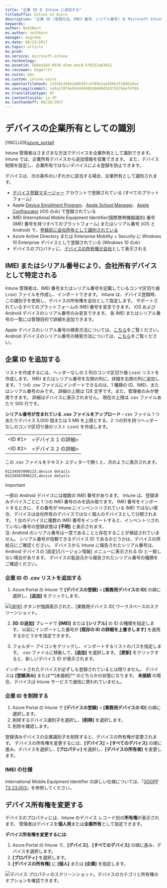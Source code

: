 ```yaml
---
title: "企業 ID を Intune に追加する"
titleSuffix: Intune on Azure
description: "企業 ID (登録方法、IMEI 番号、シリアル番号) を Microsoft Intune に追加する方法について説明します。 \""
keywords: 
author: NathBarn
ms.author: nathbarn
manager: angrobe
ms.date: 08/23/2017
ms.topic: article
ms.prod: 
ms.service: microsoft-intune
ms.technology: 
ms.assetid: 566ed16d-8030-42ee-bac9-5f8252a83012
ms.reviewer: dagerrit
ms.suite: ems
ms.custom: intune-azure
ms.openlocfilehash: 12556e394e2e09307c4f89e1ae56bb3f268b28ae
ms.sourcegitcommit: ce8a1f0f4e95444949556600d1837937b6efd769
ms.translationtype: HT
ms.contentlocale: ja-JP
ms.lasthandoff: 08/28/2017
---
```

# <a name="identify-devices-as-corporate-owned"></a>デバイスの企業所有としての識別

[!INCLUDE[azure_portal](./includes/azure_portal.md)]

Intune 管理者はさまざまな方法でデバイスを企業所有として識別できます。 Intune では、企業所有デバイスから追加情報を収集できます。 また、デバイス制限を設定し、企業所有ではないデバイスによる登録を防止できます。

デバイスは、次の条件のいずれかに該当する場合、企業所有として識別されます。

- [デバイス登録マネージャー](device-enrollment-manager-enroll.md) アカウントで登録されている (すべてのプラットフォーム)
- Apple [Device Enrollment Program](device-enrollment-program-enroll-ios.md)、[Apple School Manager](apple-school-manager-set-up-ios.md)、[Apple Configurator](apple-configurator-enroll-ios.md) (iOS のみ) で登録されている
- IMEI (International Mobile Equipment Identifier/国際携帯機器識別) 番号 (IMEI 番号を持つすべてのプラットフォーム) またはシリアル番号 (iOS と Android) で、[登録前に会社所有として識別されている](#identify-corporate-owned-devices-with-imei-or-serial-number)
- Azure Active Directory または Enterprise Mobility + Security に Windows 10 Enterprise デバイスとして登録されている (Windows 10 のみ)
- デバイスのプロパティに、[デバイスの所有権が会社](#change-device-ownership)として表示される

## <a name="identify-corporate-owned-devices-with-imei-or-serial-number"></a>IMEI またはシリアル番号により、会社所有デバイスとして特定される

Intune 管理者は、IMEI 番号またはシリアル番号を記載しているコンマ区切り値 (.csv) ファイルを作成し、インポートできます。 Intune は、デバイス登録時、この識別子を使用し、デバイスの所有権を会社として指定します。 サポートされているすべてのプラットフォームの IMEI 番号を宣言できます。 iOS および Android デバイスのシリアル番号のみ宣言できます。 各 IMEI またはシリアル番号の一覧には管理目的で詳細を追加できます。

<!-- When you upload serial numbers for company-owned iOS devices, they must be paired with a corporate enrollment profile. Devices must then be enrolled using either Apple’s device enrollment program (DEP) or Apple Configurator to have them appear as company-owned. -->

Apple デバイスのシリアル番号の検索方法については、[こちら](https://support.apple.com/HT204308)をご覧ください。<br>
Android デバイスのシリアル番号の検索方法については、[こちら](https://support.google.com/store/answer/3333000)をご覧ください。

## <a name="add-corporate-identifiers"></a>企業 ID を追加する
リストを作成するには、ヘッダーなしの 2 列のコンマ区切り値 (.csv) リストを作成します。 IMEI またはシリアル番号を左側の列に、詳細を右側の列に追加します。 1 つの .csv ファイルにインポートできるのは、1 種類の ID、IMEI、またはシリアル番号のみです。 詳細の上限は 128 文字です。また、管理者のみが使用できます。 詳細はデバイスに表示されません。 現在の上限は .csv ファイルあたり 500 行です。

**シリアル番号が含まれている .csv ファイルをアップロード** – csv ファイル 1 つあたりデバイス 5,000 個または 5 MB を上限とする、2 つの列を持つヘッダーなしのコンマ区切り値のリスト (.csv) を作成します。

|||
|-|-|
|&lt;ID #1&gt;|&lt;デバイス 1 の詳細&gt;|
|&lt;ID #2&gt;|&lt;デバイス 2 の詳細&gt;|

この .csv ファイルをテキスト エディターで開くと、次のように表示されます。

```
01234567890123,device details
02234567890123,device details
```

> [!IMPORTANT]
> 一部の Android デバイスには複数の IMEI 番号があります。 Intune は、登録済みデバイスごとに 1 つの IMEI 番号のみを読み取ります。 IMEI 番号をインポートするときに、その番号が Intune にインベントリされている IMEI ではない場合、デバイスは会社所有のデバイスではなく個人のデバイスとして分類されます。 1 台のデバイスに複数の IMEI 番号をインポートすると、インベントリされていない番号の登録状態は **[不明]** と表示されます。<br>
>注: Android のシリアル番号は一意であることと存在することが保証されていません。 シリアル番号が信頼できるデバイス ID であるかどうかは、デバイスの供給元にご確認ください。
>デバイスから Intune に報告されたシリアル番号は、Android デバイスの [設定]/[バージョン情報] メニューに表示される ID と一致しない場合があります。 デバイスの製造元から報告されたシリアル番号の種類をご確認ください。

### <a name="add-a-csv-list-of-corporate-identifiers"></a>企業 ID の .csv リストを追加する

1. Azure Portal の Intune で **[デバイスの登録]** > **[業務用デバイスの ID]** の順に選択し、**[追加]** をクリックします。

 ![[追加] ボタンが強調表示された、[業務用デバイス ID] ワークスペースのスクリーンショット。](./media/add-corp-id.png)

2. **[ID の追加]** ブレードで **[IMEI]** または **[シリアル]** の ID の種類を指定します。 以前にインポートした番号が **[既存の ID の詳細を上書きします]** を適用するかどうかを指定できます。

3. フォルダー アイコンをクリックし、インポートするリストのパスを指定します。 .csv ファイルに移動して、**[追加]** を選択します。 **[更新]** をクリックすると、新しいデバイス ID が表示されます。

インポートされたデバイスが必ずしも登録されているとは限りません。 デバイスは **[登録済み]** または**[未接続]** のどちらかの状態になります。 **未接続** の場合、デバイスは Intune サービスで通信に使われていません。

### <a name="delete-corporate-identifiers"></a>企業 ID を削除する

1. Azure Portal の Intune で **[デバイスの登録]** > **[業務用デバイスの ID]** の順に選択します。
2. 削除するデバイス識別子を選択し、**[削除]** を選択します。
3. 削除を確認します。

登録済みデバイスの企業識別子を削除すると、デバイスの所有権が変更されます。 デバイスの所有権を変更するには、**[デバイス]** > **[すべてのデバイス]** の順に進み、デバイスを選択し、**[プロパティ]** を選択し、**[デバイスの所有者]** を変更します。

### <a name="imei-specifications"></a>IMEI の仕様
International Mobile Equipment Identifier の詳しい仕様については、「[3GGPP TS 23.003](https://portal.3gpp.org/desktopmodules/Specifications/SpecificationDetails.aspx?specificationId=729)」を参照してください。

## <a name="change-device-ownership"></a>デバイス所有権を変更する

デバイスのプロパティには、Intune のデバイス レコード別の**所有権**が表示されます。 管理者はデバイスを**個人用**または**企業所有**として指定できます。

**デバイス所有権を変更するには:**
1. Azure Portal の Intune で、**[デバイス]**、**[すべてのデバイス]** の順に進み、デバイスを選択します。
3. **[プロパティ]** を選択します。
4. **[デバイスの所有権]** に **[個人]** または **[企業]** を指定します。

  ![デバイス プロパティのスクリーンショット。デバイスのカテゴリと所有権のオプションを確認できます。](./media/device-properties.png)
